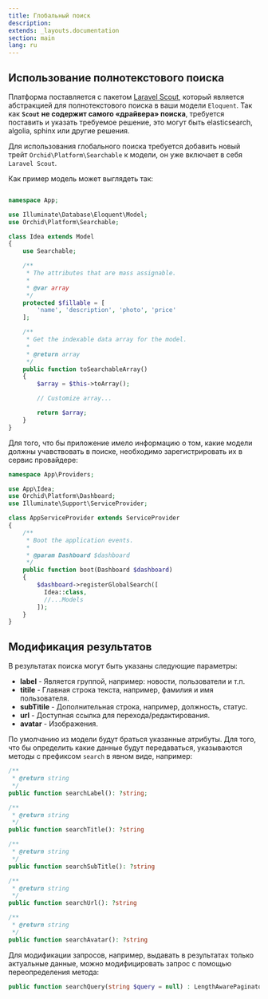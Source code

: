 ```yaml
---
title: Глобальный поиск
description: 
extends: _layouts.documentation
section: main
lang: ru
---
```


## Использование полнотекстового поиска

Платформа поставляется с пакетом [Laravel Scout](https://github.com/laravel/scout), который является абстракцией для полнотекстового поиска в ваши модели `Eloquent`. Так как **`Scout` не содержит самого «драйвера» поиска**, требуется поставить и указать требуемое решение, это могут быть elasticsearch, algolia, sphinx или другие решения.

Для использования глобального поиска требуется добавить новый трейт `Orchid\Platform\Searchable` к модели, он уже включает в себя `Laravel Scout`.

Как пример модель может выглядеть так:
```php

namespace App;

use Illuminate\Database\Eloquent\Model;
use Orchid\Platform\Searchable;

class Idea extends Model
{
    use Searchable;

    /**
     * The attributes that are mass assignable.
     *
     * @var array
     */
    protected $fillable = [
        'name', 'description', 'photo', 'price'
    ];

    /**
     * Get the indexable data array for the model.
     *
     * @return array
     */
    public function toSearchableArray()
    {
        $array = $this->toArray();

        // Customize array...

        return $array;
    }
}
```

Для того, что бы приложение имело информацию о том, какие модели должны учавствовать в поиске, необходимо зарегистрировать их в сервис провайдере:

```php
namespace App\Providers;

use App\Idea;
use Orchid\Platform\Dashboard;
use Illuminate\Support\ServiceProvider;

class AppServiceProvider extends ServiceProvider
{
    /**
     * Boot the application events.
     *
     * @param Dashboard $dashboard
     */
    public function boot(Dashboard $dashboard)
    {
        $dashboard->registerGlobalSearch([
          Idea::class,
          //...Models
        ]);
    }
}
```


## Модификация результатов

В результатах поиска могут быть указаны следующие параметры:
- **label** - Является группой, например: новости, пользователи и т.п.
- **titile** - Главная строка текста, например, фамилия и имя пользователя.
- **subTitile** - Дополнительная строка, например, должность, статус.
- **url** - Доступная ссылка для перехода/редактирования.
- **avatar** - Изображения.

По умолчанию из модели будут браться указанные атрибуты. Для того, что бы определить какие данные будут передаваться, указываются методы с префиксом `search` в явном виде, например:

```php
/**
 * @return string
 */
public function searchLabel(): ?string;

/**
 * @return string
 */
public function searchTitle(): ?string

/**
 * @return string
 */
public function searchSubTitle(): ?string

/**
 * @return string
 */
public function searchUrl(): ?string

/**
 * @return string
 */
public function searchAvatar(): ?string
```

Для модификации запросов, например, выдавать в результатах только актуальные данные, можно модифицировать запрос с помощью переопределения метода:

```php
public function searchQuery(string $query = null) : LengthAwarePaginator
```
